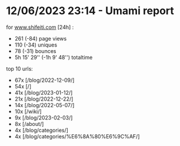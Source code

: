 # 12/06/2023 23:14 - Umami report
for www.shifeiti.com [24h] :

 - 261 (-84) page views
 - 110 (-34) uniques
 - 78 (-31) bounces
 - 5h 15' 29'' (-1h 9' 48'') totaltime


top 10 urls:
 - 67x [/blog/2022-12-09/]
 - 54x [/]
 - 41x [/blog/2023-01-12/]
 - 21x [/blog/2022-12-22/]
 - 14x [/blog/2022-05-07/]
 - 10x [/wiki/]
 - 9x [/blog/2023-02-03/]
 - 8x [/about/]
 - 4x [/blog/categories/]
 - 4x [/blog/categories/%E6%8A%80%E6%9C%AF/]



